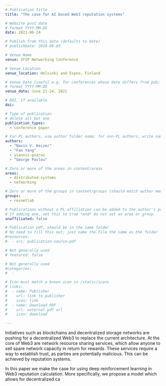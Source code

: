 ```yaml
---
# Publication title
title: "The case for AI based Web3 reputation systems"

# Website post date
# format YYYY-MM-DD
date: 2021-06-24

# Publish from this date (defaults to date)
# publishDate: 2019-09-03

# Venue Name
venue: IFIP Networking Conference

# Venue Location
venue_location: Helsinki and Espoo, Finland

# Venue Date (useful e.g. for conferences whose date differs from pub; defaults to date)
# format YYYY-MM-DD
venue_date: June 21-24, 2021

# DOI, if available
doi:

# Type of publication
# delete all but one
publication_types:
  - conference paper

# For PL authors, use author folder name; for non-PL authors, write name as in paper within ""
authors:
  - "Navin V. Keizer"
  - "Fan Yang"
  - yiannis-psaras
  - "George Pavlou"

# Zero or more of the areas in content/areas
areas:
  - distributed-systems
  - networking

# Zero or more of the groups in content/groups (should match author membership)
groups:
  - resnetlab

# Publications without a PL affiliation can be added to the author's profile without showing up elsewhere
# If adding one, set this to true *and* do not set an area or group
unaffiliated: false

# Publication pdf, should be in the same folder
# No need to fill this out; just name the file the same as the folder
#resources:
#  - src: publication-source.pdf

# Not generally used
# featured: false

# Not generally used
#categories:
#  -

# Icon must match a known icon in /static/icons
# links:
#  - name: Publisher
#    url: link to publisher
#    icon: link
#  - name: Download PDF
#    url: external pdf url
#    icon: download

---
```


Initiatives such as blockchains and decentralized
storage networks are pushing for a decentralized Web3 to replace
the current architecture. At the core of Web3 are network
resource sharing services, which allow anyone to sell spare
network capacity in return for rewards. These services require a
way to establish trust, as parties are potentially malicious. This
can be achieved by reputation systems.

In this paper we make the case for using deep reinforcement
learning in Web3 reputation calculation. More specifically, we
propose a model which allows for decentralized ca
